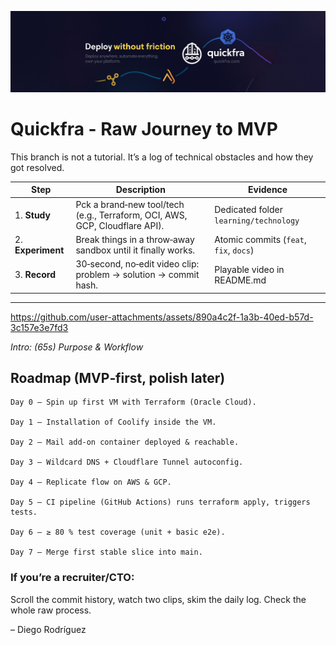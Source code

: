 ![](https://github.com/Quickfra/quickfra/raw/main/assets/banner.png)
# Quickfra - Raw Journey to MVP

This branch is not a tutorial. It’s a log of technical obstacles and how they got resolved.

| Step | Description | Evidence |
|------|-------------|----------|
| 1. **Study** | Pck a brand‑new tool/tech (e.g., Terraform, OCI, AWS, GCP, Cloudflare API). | Dedicated folder `learning/technology` |
| 2. **Experiment** | Break things in a throw‑away sandbox until it finally works. | Atomic commits (`feat`, `fix`, `docs`) |
| 3. **Record** | 30‑second, no‑edit video clip: problem → solution → commit hash. | Playable video in README.md |

---


https://github.com/user-attachments/assets/890a4c2f-1a3b-40ed-b57d-3c157e3e7fd3

*Intro: (65s) Purpose & Workflow*

## Roadmap (MVP‑first, polish later)

    Day 0 – Spin up first VM with Terraform (Oracle Cloud).

    Day 1 – Installation of Coolify inside the VM.

    Day 2 – Mail add‑on container deployed & reachable.

    Day 3 – Wildcard DNS + Cloudflare Tunnel autoconfig.

    Day 4 – Replicate flow on AWS & GCP.

    Day 5 – CI pipeline (GitHub Actions) runs terraform apply, triggers tests.

    Day 6 – ≥ 80 % test coverage (unit + basic e2e).

    Day 7 – Merge first stable slice into main.


### If you’re a recruiter/CTO:
Scroll the commit history, watch two clips, skim the daily log. Check the whole raw process.

– Diego Rodríguez